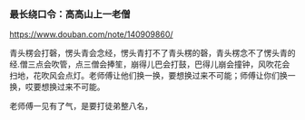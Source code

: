 ### 最长绕口令：高高山上一老僧
https://www.douban.com/note/140909860/

青头楞会打磬，愣头青会念经，愣头青打不了青头楞的磬，青头楞念不了愣头青的经.僧三点会吹管，点三僧会捧笙，崩得儿巴会打鼓，巴得儿崩会撞钟，风吹花会扫地，花吹风会点灯。老师傅让他们换一换，要想换过来不可能；师傅让你们换一换，哎要想换过来不可能。

老师傅一见有了气，是要打徒弟整八名，
